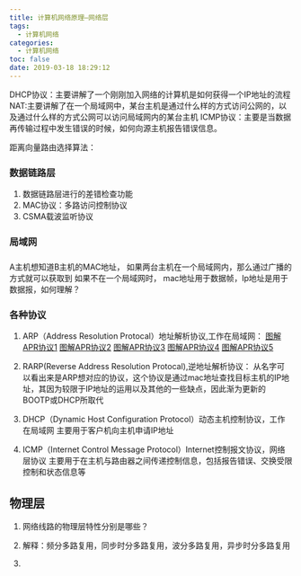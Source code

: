 ```yaml
---
title: 计算机网络原理—网络层
tags:
  - 计算机网络
categories:
  - 计算机网络
toc: false
date: 2019-03-18 18:29:12
---
```


DHCP协议：主要讲解了一个刚刚加入网络的计算机是如何获得一个IP地址的流程
NAT:主要讲解了在一个局域网中，某台主机是通过什么样的方式访问公网的，以及通过什么样的方式公网可以访问局域网内的某台主机
ICMP协议：主要是当数据再传输过程中发生错误的时候，如何向源主机报告错误信息。

距离向量路由选择算法：



### 数据链路层
1. 数据链路层进行的差错检查功能
2. MAC协议：多路访问控制协议
3. CSMA载波监听协议

### 局域网


### 

A主机想知道B主机的MAC地址，
如果两台主机在一个局域网内，那么通过广播的方式就可以获取到
如果不在一个局域网时，
mac地址用于数据帧，Ip地址是用于数据报，如何理解？

### 各种协议
1. ARP（Address Resolution Protocal）地址解析协议,工作在局域网：
[图解APR协议1](https://www.cnblogs.com/csguo/p/7527303.html)
[图解APR协议2](https://www.cnblogs.com/csguo/p/7527073.html)
[图解APR协议3](https://www.cnblogs.com/csguo/p/7527582.html)
[图解APR协议4](https://www.cnblogs.com/csguo/p/7527812.html)
[图解APR协议5](https://www.cnblogs.com/csguo/p/7541474.html)

2. RARP(Reverse Address Resolution Protocal),逆地址解析协议：
从名字可以看出来是ARP想对应的协议，这个协议是通过mac地址查找目标主机的IP地址，其因为较限于IP地址的运用以及其他的一些缺点，因此渐为更新的BOOTP或DHCP所取代

3. DHCP（Dynamic Host Configuration Protocol）动态主机控制协议，工作在局域网
主要用于客户机向主机申请IP地址

4. ICMP（Internet Control Message Protocol）Internet控制报文协议，网络层协议
主要用于在主机与路由器之间传递控制信息，包括报告错误、交换受限控制和状态信息等


## 物理层
1. 网络线路的物理层特性分别是哪些？

2. 解释：频分多路复用，同步时分多路复用，波分多路复用，异步时分多路复用
3. 
